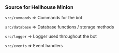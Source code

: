 ### Source for Hellhouse Minion

`src/commands` => Commands for the bot

`src/database` => Database functions / storage methods

`src/logger` => Logger used throughout the bot

`src/events` => Event handlers